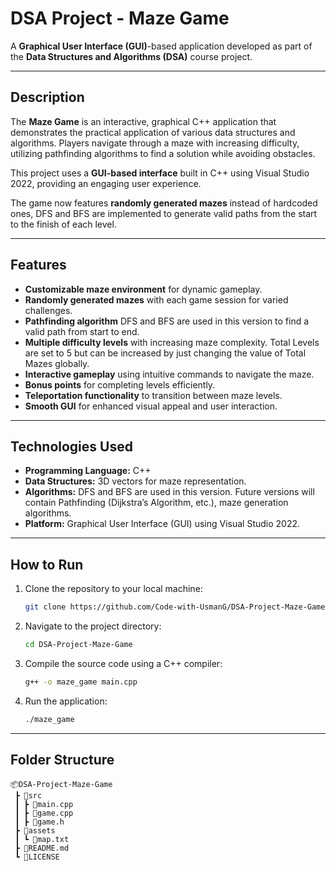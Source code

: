 # DSA Project - Maze Game

A **Graphical User Interface (GUI)**-based application developed as part of the **Data Structures and Algorithms (DSA)** course project.

---

## Description

The **Maze Game** is an interactive, graphical C++ application that demonstrates the practical application of various data structures and algorithms. Players navigate through a maze with increasing difficulty, utilizing pathfinding algorithms to find a solution while avoiding obstacles.

This project uses a **GUI-based interface** built in C++ using Visual Studio 2022, providing an engaging user experience. 

The game now features **randomly generated mazes** instead of hardcoded ones, DFS and BFS are implemented to generate valid paths from the start to the finish of each level.

---

## Features

- **Customizable maze environment** for dynamic gameplay.
- **Randomly generated mazes** with each game session for varied challenges.
- **Pathfinding algorithm** DFS and BFS are used in this version to find a valid path from start to end.
- **Multiple difficulty levels** with increasing maze complexity. Total Levels are set to 5 but can be increased by just changing the value of Total Mazes globally.
- **Interactive gameplay** using intuitive commands to navigate the maze.
- **Bonus points** for completing levels efficiently.
- **Teleportation functionality** to transition between maze levels.
- **Smooth GUI** for enhanced visual appeal and user interaction.

---

## Technologies Used

- **Programming Language:** C++
- **Data Structures:** 3D vectors for maze representation.
- **Algorithms:** DFS and BFS are used in this version. Future versions will contain Pathfinding (Dijkstra’s Algorithm, etc.), maze generation algorithms.
- **Platform:** Graphical User Interface (GUI) using Visual Studio 2022.

---

## How to Run

1. Clone the repository to your local machine:
    ```sh
    git clone https://github.com/Code-with-UsmanG/DSA-Project-Maze-Game.git
    ```

2. Navigate to the project directory:
    ```sh
    cd DSA-Project-Maze-Game
    ```

3. Compile the source code using a C++ compiler:
    ```sh
    g++ -o maze_game main.cpp
    ```

4. Run the application:
    ```sh
    ./maze_game
    ```

---

## Folder Structure

```plaintext
📦DSA-Project-Maze-Game
 ┣ 📂src
 ┃ ┣ 📜main.cpp
 ┃ ┣ 📜game.cpp
 ┃ ┣ 📜game.h
 ┣ 📂assets
 ┃ ┗ 📜map.txt
 ┣ 📜README.md
 ┗ 📜LICENSE
